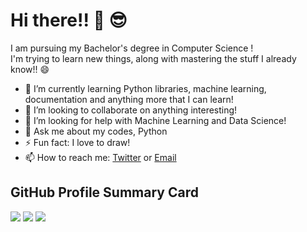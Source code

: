 <!--
**djharshit/djharshit** is a ✨ _special_ ✨ repository because its `README.md` appears on your GitHub profile.
-->

# Hi there!! 👋 😎

I am pursuing my Bachelor's degree in Computer Science ! <br>
I'm trying to learn new things, along with mastering the stuff I already know!! 😄

- 🌱 I’m currently learning Python libraries, machine learning, documentation and anything more that I can learn!
- 👯 I’m looking to collaborate on anything interesting!
- 🤔 I’m looking for help with Machine Learning and Data Science!
- 💬 Ask me about my codes, Python
- ⚡ Fun fact: I love to draw!
- 📫 How to reach me: [Twitter](https://twitter.com/dj_harshit_) or [Email](mailto:djharshit@duck.com)

## GitHub Profile Summary Card

![](http://github-profile-summary-cards.vercel.app/api/cards/profile-details?username=djharshit&theme=github_dark)
![](http://github-profile-summary-cards.vercel.app/api/cards/repos-per-language?username=djharshit&theme=github_dark)
![](http://github-profile-summary-cards.vercel.app/api/cards/stats?username=djharshit&theme=github_dark)
